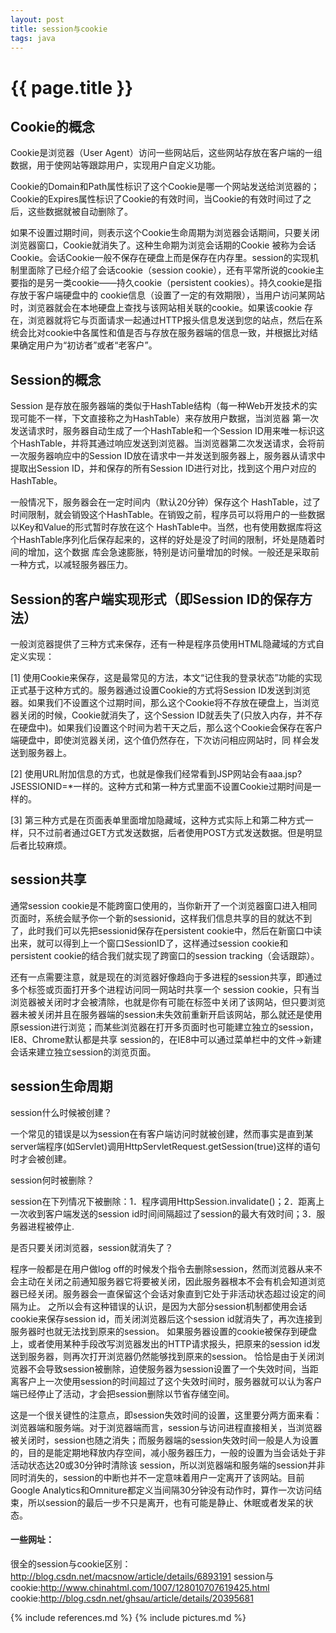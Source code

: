 ```yaml
---
layout: post
title: session与cookie
tags: java
---
```


{{ page.title }}
================

Cookie的概念
------------

Cookie是浏览器（User Agent）访问一些网站后，这些网站存放在客户端的一组数据，用于使网站等跟踪用户，实现用户自定义功能。

Cookie的Domain和Path属性标识了这个Cookie是哪一个网站发送给浏览器的；Cookie的Expires属性标识了Cookie的有效时间，当Cookie的有效时间过了之后，这些数据就被自动删除了。

如果不设置过期时间，则表示这个Cookie生命周期为浏览器会话期间，只要关闭浏览器窗口，Cookie就消失了。这种生命期为浏览会话期的Cookie 被称为会话Cookie。会话Cookie一般不保存在硬盘上而是保存在内存里。session的实现机制里面除了已经介绍了会话cookie（session cookie），还有平常所说的cookie主要指的是另一类cookie——持久cookie（persistent cookies）。持久cookie是指存放于客户端硬盘中的 cookie信息（设置了一定的有效期限），当用户访问某网站时，浏览器就会在本地硬盘上查找与该网站相关联的cookie。如果该cookie 存在，浏览器就将它与页面请求一起通过HTTP报头信息发送到您的站点，然后在系统会比对cookie中各属性和值是否与存放在服务器端的信息一致，并根据比对结果确定用户为“初访者”或者“老客户”。

Session的概念
-------------

Session 是存放在服务器端的类似于HashTable结构（每一种Web开发技术的实现可能不一样，下文直接称之为HashTable）来存放用户数据，当浏览器 第一次发送请求时，服务器自动生成了一个HashTable和一个Session ID用来唯一标识这个HashTable，并将其通过响应发送到浏览器。当浏览器第二次发送请求，会将前一次服务器响应中的Session ID放在请求中一并发送到服务器上，服务器从请求中提取出Session ID，并和保存的所有Session ID进行对比，找到这个用户对应的HashTable。

一般情况下，服务器会在一定时间内（默认20分钟）保存这个 HashTable，过了时间限制，就会销毁这个HashTable。在销毁之前，程序员可以将用户的一些数据以Key和Value的形式暂时存放在这个 HashTable中。当然，也有使用数据库将这个HashTable序列化后保存起来的，这样的好处是没了时间的限制，坏处是随着时间的增加，这个数据 库会急速膨胀，特别是访问量增加的时候。一般还是采取前一种方式，以减轻服务器压力。

Session的客户端实现形式（即Session ID的保存方法）
------------------------------------------------

一般浏览器提供了三种方式来保存，还有一种是程序员使用HTML隐藏域的方式自定义实现：

[1] 使用Cookie来保存，这是最常见的方法，本文“记住我的登录状态”功能的实现正式基于这种方式的。服务器通过设置Cookie的方式将Session ID发送到浏览器。如果我们不设置这个过期时间，那么这个Cookie将不存放在硬盘上，当浏览器关闭的时候，Cookie就消失了，这个Session ID就丢失了(只放入内存，并不存在硬盘中)。如果我们设置这个时间为若干天之后，那么这个Cookie会保存在客户端硬盘中，即使浏览器关闭，这个值仍然存在，下次访问相应网站时，同 样会发送到服务器上。

[2] 使用URL附加信息的方式，也就是像我们经常看到JSP网站会有aaa.jsp?JSESSIONID=*一样的。这种方式和第一种方式里面不设置Cookie过期时间是一样的。

[3] 第三种方式是在页面表单里面增加隐藏域，这种方式实际上和第二种方式一样，只不过前者通过GET方式发送数据，后者使用POST方式发送数据。但是明显后者比较麻烦。

session共享
-----------

通常session cookie是不能跨窗口使用的，当你新开了一个浏览器窗口进入相同页面时，系统会赋予你一个新的sessionid，这样我们信息共享的目的就达不到了，此时我们可以先把sessionid保存在persistent cookie中，然后在新窗口中读出来，就可以得到上一个窗口SessionID了，这样通过session cookie和persistent cookie的结合我们就实现了跨窗口的session tracking（会话跟踪）。

还有一点需要注意，就是现在的浏览器好像趋向于多进程的session共享，即通过多个标签或页面打开多个进程访问同一网站时共享一个 session cookie，只有当浏览器被关闭时才会被清除，也就是你有可能在标签中关闭了该网站，但只要浏览器未被关闭并且在服务器端的session未失效前重新开启该网站，那么就还是使用原session进行浏览；而某些浏览器在打开多页面时也可能建立独立的session，IE8、Chrome默认都是共享 session的，在IE8中可以通过菜单栏中的文件->新建会话来建立独立session的浏览页面。

session生命周期
---------------

session什么时候被创建？

一个常见的错误是以为session在有客户端访问时就被创建，然而事实是直到某server端程序(如Servlet)调用HttpServletRequest.getSession(true)这样的语句时才会被创建。

session何时被删除？

session在下列情况下被删除：1．程序调用HttpSession.invalidate()；2．距离上一次收到客户端发送的session id时间间隔超过了session的最大有效时间；3．服务器进程被停止.

是否只要关闭浏览器，session就消失了？

程序一般都是在用户做log off的时候发个指令去删除session，然而浏览器从来不会主动在关闭之前通知服务器它将要被关闭，因此服务器根本不会有机会知道浏览器已经关闭。服务器会一直保留这个会话对象直到它处于非活动状态超过设定的间隔为止。
之所以会有这种错误的认识，是因为大部分session机制都使用会话cookie来保存session id，而关闭浏览器后这个session id就消失了，再次连接到服务器时也就无法找到原来的session。
如果服务器设置的cookie被保存到硬盘上，或者使用某种手段改写浏览器发出的HTTP请求报头，把原来的session id发送到服务器，则再次打开浏览器仍然能够找到原来的session。
恰恰是由于关闭浏览器不会导致session被删除，迫使服务器为session设置了一个失效时间，当距离客户上一次使用session的时间超过了这个失效时间时，服务器就可以认为客户端已经停止了活动，才会把session删除以节省存储空间。

这是一个很关键性的注意点，即session失效时间的设置，这里要分两方面来看：浏览器端和服务端。对于浏览器端而言，session与访问进程直接相关，当浏览器被关闭时，session也随之消失；而服务器端的session失效时间一般是人为设置的，目的是能定期地释放内存空间，减小服务器压力，一般的设置为当会话处于非活动状态达20或30分钟时清除该 session，所以浏览器端和服务端的session并非同时消失的，session的中断也并不一定意味着用户一定离开了该网站。目前Google Analytics和Omniture都定义当间隔30分钟没有动作时，算作一次访问结束，所以session的最后一步不只是离开，也有可能是静止、休眠或者发呆的状态。

#### 一些网址：

很全的session与cookie区别：<http://blog.csdn.net/macsnow/article/details/6893191>
session与cookie:<http://www.chinahtml.com/1007/128010707619425.html>
cookie:<http://blog.csdn.net/ghsau/article/details/20395681>


{% include references.md %}
{% include pictures.md %}
